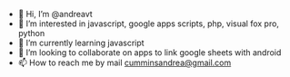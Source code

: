 - 👋 Hi, I’m @andreavt
- 👀 I’m interested in javascript, google apps scripts, php, visual fox pro, python
- 🌱 I’m currently learning javascript
- 💞️ I’m looking to collaborate on apps to link google sheets with android
- 📫 How to reach me by mail cumminsandrea@gmail.com

<!---
andreavt/andreavt is a ✨ special ✨ repository because its `README.md` (this file) appears on your GitHub profile.
You can click the Preview link to take a look at your changes.
--->
